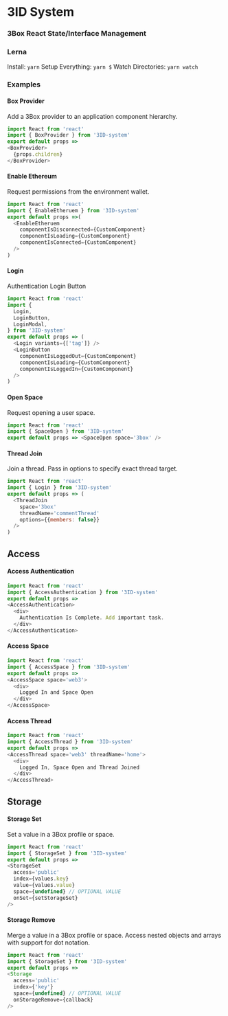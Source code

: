 # 3ID System
### 3Box React State/Interface Management


### Lerna
Install: `yarn`
Setup Everything: `yarn $`
Watch Directories: `yarn watch`


### Examples

#### Box Provider
Add a 3Box provider to an application component hierarchy.

```js
import React from 'react'
import { BoxProvider } from '3ID-system'
export default props =>
<BoxProvider>
  {props.children}
</BoxProvider>
```


#### Enable Ethereum
Request permissions from the environment wallet.

```js
import React from 'react'
import { EnableEtheruem } from '3ID-system'
export default props =>(
  <EnableEtheruem
    componentIsDisconnected={CustomComponent}
    componentIsLoading={CustomComponent}
    componentIsConnected={CustomComponent}
  />
)
```


#### Login
Authentication Login Button

```js
import React from 'react'
import { 
  Login,
  LoginButton,
  LoginModal,
} from '3ID-system'
export default props => (
  <Login variants={['tag']} />
  <LoginButton 
    componentIsLoggedOut={CustomComponent}
    componentIsLoading={CustomComponent}
    componentIsLoggedIn={CustomComponent}
  />
)
```

#### Open Space
Request opening a user space.
```js
import React from 'react'
import { SpaceOpen } from '3ID-system'
export default props => <SpaceOpen space='3box' />
```
#### Thread Join
Join a thread. Pass in options to specify exact thread target.
```js
import React from 'react'
import { Login } from '3ID-system'
export default props => (
  <ThreadJoin
    space='3box'
    threadName='commentThread'
    options={{members: false}}
  />
)


```
## Access


#### Access Authentication
```js
import React from 'react'
import { AccessAuthentication } from '3ID-system'
export default props =>
<AccessAuthentication>
  <div>
    Authentication Is Complete. Add important task.
  </div>
</AccessAuthentication>
```

#### Access Space
```js
import React from 'react'
import { AccessSpace } from '3ID-system'
export default props =>
<AccessSpace space='web3'>
  <div>
    Logged In and Space Open
  </div>
</AccessSpace>
```

#### Access Thread
```js
import React from 'react'
import { AccessThread } from '3ID-system'
export default props =>
<AccessThread space='web3' threadName='home'>
  <div>
    Logged In, Space Open and Thread Joined
  </div>
</AccessThread>
```

## Storage

#### Storage Set
Set a value in a 3Box profile or space.
```js
import React from 'react'
import { StorageSet } from '3ID-system'
export default props => 
<StorageSet 
  access='public' 
  index={values.key} 
  value={values.value}
  space={undefined} // OPTIONAL VALUE
  onSet={setStorageSet}  
/> 
```

#### Storage Remove
Merge a value in a 3Box profile or space. Access nested objects and arrays with support for dot notation.
```js
import React from 'react'
import { StorageSet } from '3ID-system'
export default props => 
<Storage
  access='public' 
  index={'key'}
  space={undefined} // OPTIONAL VALUE
  onStorageRemove={callback}  
/> 
```